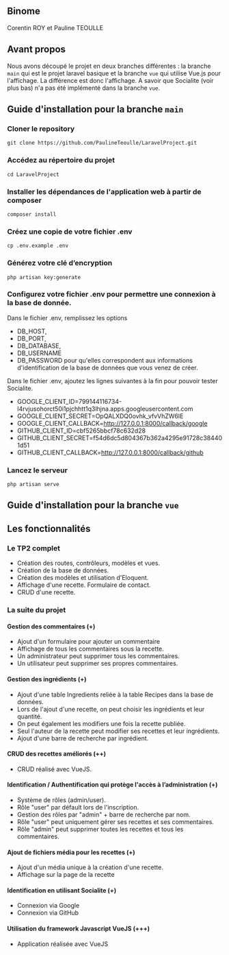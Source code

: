 ## Binome

Corentin ROY et Pauline TEOULLE

## Avant propos

Nous avons découpé le projet en deux branches différentes : la branche `main` qui est le projet laravel basique et la branche `vue` qui utilise Vue.js pour l'affichage.
La différence est donc l'affichage. A savoir que Socialite (voir plus bas) n'a pas été implémenté dans la branche `vue`. 

## Guide d'installation pour la branche `main`

### Cloner le repository
`git clone https://github.com/PaulineTeoulle/LaravelProject.git`

### Accédez au répertoire du projet
`cd LaravelProject`

### Installer les dépendances de l'application web à partir de composer 
`composer install`

### Créez une copie de votre fichier .env
`cp .env.example .env`

### Générez votre clé d’encryption
`php artisan key:generate` 

### Configurez votre fichier .env pour permettre une connexion à la base de donnée.

Dans le fichier .env, remplissez les options 
- DB_HOST, 
- DB_PORT, 
- DB_DATABASE, 
- DB_USERNAME 
- DB_PASSWORD 
pour qu'elles correspondent aux informations d'identification de la base de données que vous venez de créer. 

Dans le fichier .env, ajoutez les lignes suivantes à la fin pour pouvoir tester Socialite.
- GOOGLE_CLIENT_ID=799144116734-l4rvjusohorct50i1pjchhtt1q3lhjna.apps.googleusercontent.com
- GOOGLE_CLIENT_SECRET=OpQALXDQ0ovhk_vfvVhZW6lE
- GOOGLE_CLIENT_CALLBACK=http://127.0.0.1:8000/callback/google
- GITHUB_CLIENT_ID=cbf5265bbcf78c632d28
- GITHUB_CLIENT_SECRET=f54d6dc5d804367b362a4295e91728c384401d51
- GITHUB_CLIENT_CALLBACK=http://127.0.0.1:8000/callback/github

### Lancez le serveur
`php artisan serve` 

## Guide d'installation pour la branche `vue`


## Les fonctionnalités

### Le TP2 complet
- Création des routes, contrôleurs, modèles et vues. 
- Création de la base de données. 
- Création des modèles et utilisation d'Eloquent. 
- Affichage d'une recette. Formulaire de contact. 
- CRUD d'une recette.

### La suite du projet

#### Gestion des commentaires (+)
- Ajout d'un formulaire pour ajouter un commentaire
- Affichage de tous les commentaires sous la recette.
- Un administrateur peut supprimer tous les commentaires. 
- Un utilisateur peut supprimer ses propres commentaires.

#### Gestion des ingrédients (+)
- Ajout d'une table Ingredients reliée à la table Recipes dans la base de données. 
- Lors de l'ajout d'une recette, on peut choisir les ingrédients et leur quantité. 
- On peut également les modifiers une fois la recette publiée. 
- Seul l'auteur de la recette peut modifier ses recettes et leur ingrédients. 
- Ajout d'une barre de recherche par ingrédient.

#### CRUD des recettes améliorés (++)
- CRUD réalisé avec VueJS.

#### Identification / Authentification qui protège l'accès à l’administration (+)
- Système de rôles (admin/user). 
- Rôle "user" par défault lors de l'inscription.
- Gestion des rôles par "admin" + barre de recherche par nom.
- Rôle "user" peut uniquement gérer ses recettes et ses commentaires.
- Rôle "admin" peut supprimer toutes les recettes et tous les commentaires.

#### Ajout de fichiers média pour les recettes (+)
- Ajout d'un média unique à la création d'une recette.
- Affichage sur la page de la recette

#### Identification en utilisant Socialite (+)
- Connexion via Google
- Connexion via GitHub

#### Utilisation du framework Javascript VueJS (+++)
- Application réalisée avec VueJS
